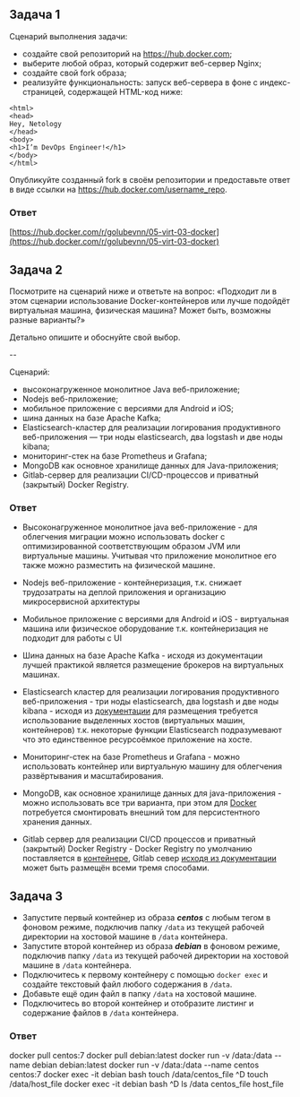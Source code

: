 ## Задача 1

Сценарий выполнения задачи:

- создайте свой репозиторий на https://hub.docker.com;
- выберите любой образ, который содержит веб-сервер Nginx;
- создайте свой fork образа;
- реализуйте функциональность:
запуск веб-сервера в фоне с индекс-страницей, содержащей HTML-код ниже:
```
<html>
<head>
Hey, Netology
</head>
<body>
<h1>I’m DevOps Engineer!</h1>
</body>
</html>
```

Опубликуйте созданный fork в своём репозитории и предоставьте ответ в виде ссылки на https://hub.docker.com/username_repo.

### Ответ

[https://hub.docker.com/r/golubevnn/05-virt-03-docker](https://hub.docker.com/r/golubevnn/05-virt-03-docker)


## Задача 2

Посмотрите на сценарий ниже и ответьте на вопрос:
«Подходит ли в этом сценарии использование Docker-контейнеров или лучше подойдёт виртуальная машина, физическая машина? Может быть, возможны разные варианты?»

Детально опишите и обоснуйте свой выбор.

--

Сценарий:

- высоконагруженное монолитное Java веб-приложение;
- Nodejs веб-приложение;
- мобильное приложение c версиями для Android и iOS;
- шина данных на базе Apache Kafka;
- Elasticsearch-кластер для реализации логирования продуктивного веб-приложения — три ноды elasticsearch, два logstash и две ноды kibana;
- мониторинг-стек на базе Prometheus и Grafana;
- MongoDB как основное хранилище данных для Java-приложения;
- Gitlab-сервер для реализации CI/CD-процессов и приватный (закрытый) Docker Registry.

### Ответ

- Высоконагруженное монолитное java веб-приложение - для облегчения миграции можно использовать docker с оптимизированной соответствующим образом JVM или виртуальные машины. Учитывая что приложение монолитное его также можно разместить на физической машине.

- Nodejs веб-приложение - контейнеризация, т.к. снижает трудозатраты на деплой приложения и организацию микросервисной архитектуры

- Мобильное приложение c версиями для Android и iOS - виртуальная машина или физическое оборудование т.к. контейнеризация не подходит для работы с UI

- Шина данных на базе Apache Kafka - исходя из документации лучшей практикой является размещение брокеров на виртуальных машинах.

- Elasticsearch кластер для реализации логирования продуктивного веб-приложения - три ноды elasticsearch, два logstash и две ноды kibana - исходя из [документации](https://www.elastic.co/guide/en/elasticsearch/reference/current/setup.html) для размещения требуется использование выделенных хостов (виртуальных машин, контейнеров) т.к. некоторые функции Elasticsearch подразумевают что это единственное ресурсоёмкое приложение на хосте. 

- Мониторинг-стек на базе Prometheus и Grafana - можно использовать контейнер или виртуальную машину для облегчения развёртывания и масштабирования.

- MongoDB, как основное хранилище данных для java-приложения - можно использовать все три варианта, при этом для [Docker](https://www.mongodb.com/compatibility/docker) потребуется смонтировать внешний том для персистентного хранения данных.

- Gitlab сервер для реализации CI/CD процессов и приватный (закрытый) Docker Registry - Docker Registry по умолчанию поставляется в [контейнере](https://docs.docker.com/registry/deploying/), Gitlab север [исходя из документации](https://docs.gitlab.com/ee/install/) может быть размещён всеми тремя способами. 

## Задача 3

- Запустите первый контейнер из образа ***centos*** c любым тегом в фоновом режиме, подключив папку ```/data``` из текущей рабочей директории на хостовой машине в ```/data``` контейнера.
- Запустите второй контейнер из образа ***debian*** в фоновом режиме, подключив папку ```/data``` из текущей рабочей директории на хостовой машине в ```/data``` контейнера.
- Подключитесь к первому контейнеру с помощью ```docker exec``` и создайте текстовый файл любого содержания в ```/data```.
- Добавьте ещё один файл в папку ```/data``` на хостовой машине.
- Подключитесь во второй контейнер и отобразите листинг и содержание файлов в ```/data``` контейнера.

### Ответ

docker pull centos:7
docker pull debian:latest
docker run -v /data:/data --name debian debian:latest
docker run -v /data:/data --name centos centos:7
docker exec -it debian bash
touch /data/centos_file
^D
touch /data/host_file
docker exec -it debian bash
^D
ls /data
centos_file  host_file